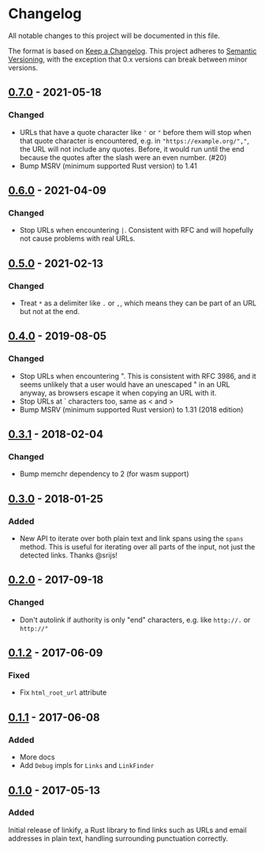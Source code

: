 # Changelog

All notable changes to this project will be documented in this file.

The format is based on [Keep a Changelog](http://keepachangelog.com/en/1.0.0/).
This project adheres to [Semantic Versioning](http://semver.org/spec/v2.0.0.html),
with the exception that 0.x versions can break between minor versions.

## [0.7.0] - 2021-05-18
### Changed
- URLs that have a quote character like `'` or `"` before them will stop
  when that quote character is encountered, e.g. in
  `"https://example.org/","`, the URL will not include any quotes. Before,
  it would run until the end because the quotes after the slash were an
  even number. (#20)
- Bump MSRV (minimum supported Rust version) to 1.41

## [0.6.0] - 2021-04-09
### Changed
- Stop URLs when encountering `|`. Consistent with RFC and will
  hopefully not cause problems with real URLs.

## [0.5.0] - 2021-02-13
### Changed
- Treat `*` as a delimiter like `.` or `,`, which means they can be part
  of an URL but not at the end.

## [0.4.0] - 2019-08-05
### Changed
- Stop URLs when encountering ". This is consistent with RFC 3986, and
  it seems unlikely that a user would have an unescaped " in an URL
  anyway, as browsers escape it when copying an URL with it.
- Stop URLs at \` characters too, same as < and >
- Bump MSRV (minimum supported Rust version) to 1.31 (2018 edition)

## [0.3.1] - 2018-02-04
### Changed
- Bump memchr dependency to 2 (for wasm support)

## [0.3.0] - 2018-01-25
### Added
- New API to iterate over both plain text and link spans using the
  `spans` method. This is useful for iterating over all parts of the
  input, not just the detected links. Thanks @srijs!

## [0.2.0] - 2017-09-18
### Changed
- Don't autolink if authority is only "end" characters, e.g. like
  `http://.` or `http://"`

## [0.1.2] - 2017-06-09
### Fixed
- Fix `html_root_url` attribute

## [0.1.1] - 2017-06-08
### Added
- More docs
- Add `Debug` impls for `Links` and `LinkFinder`

## [0.1.0] - 2017-05-13
### Added
Initial release of linkify, a Rust library to find links such as URLs and email
addresses in plain text, handling surrounding punctuation correctly.


[0.7.0]: https://github.com/robinst/linkify/compare/0.6.0...0.7.0
[0.6.0]: https://github.com/robinst/linkify/compare/0.5.0...0.6.0
[0.5.0]: https://github.com/robinst/linkify/compare/0.4.0...0.5.0
[0.4.0]: https://github.com/robinst/linkify/compare/0.3.1...0.4.0
[0.3.1]: https://github.com/robinst/linkify/compare/0.3.0...0.3.1
[0.3.0]: https://github.com/robinst/linkify/compare/0.2.0...0.3.0
[0.2.0]: https://github.com/robinst/linkify/compare/0.1.2...0.2.0
[0.1.2]: https://github.com/robinst/linkify/compare/0.1.1...0.1.2
[0.1.1]: https://github.com/robinst/linkify/compare/0.1.0...0.1.1
[0.1.0]: https://github.com/robinst/linkify/commits/0.1.0
